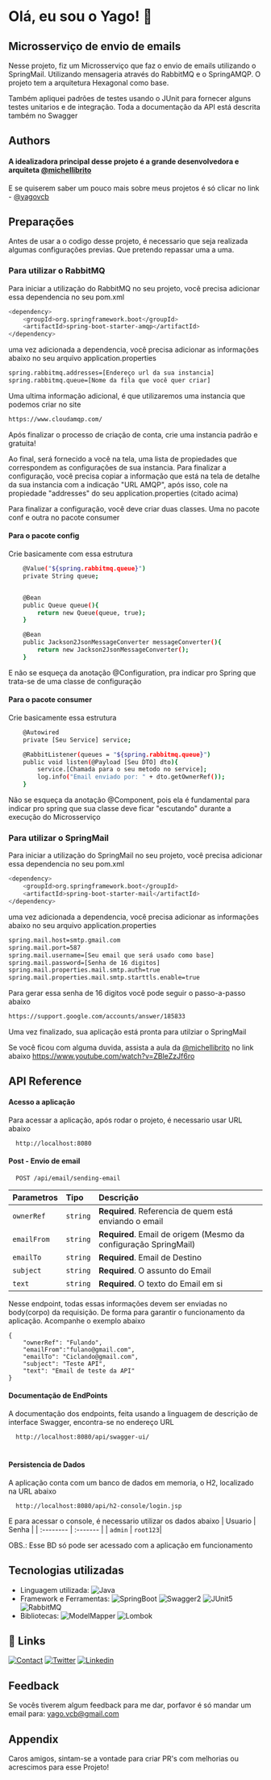 
# Olá, eu sou o Yago! 👋


## Microsserviço de envio de emails

Nesse projeto, fiz um Microsserviço que faz o envio de emails utilizando o SpringMail. 
Utilizando mensageria através do RabbitMQ e o SpringAMQP. O projeto tem a arquitetura Hexagonal como base.

Também apliquei padrões de testes usando o JUnit para fornecer alguns testes unitarios e de integração.
Toda a documentação da API está descrita também no Swagger
## Authors

#### A idealizadora principal desse projeto é a grande desenvolvedora e arquiteta [@michellibrito](https://github.com/MichelliBrito)

E se quiserem saber um pouco mais sobre meus projetos é só clicar no link - [@yagovcb](https://www.github.com/Yagovcb)
## Preparações

Antes de usar a o codigo desse projeto, é necessario que seja realizada algumas configurações previas. Que pretendo repassar uma a uma.

### Para utilizar o RabbitMQ

Para iniciar a utilização do RabbitMQ no seu projeto, você precisa adicionar essa dependencia no seu pom.xml

```bash
<dependency>
    <groupId>org.springframework.boot</groupId>
    <artifactId>spring-boot-starter-amqp</artifactId>
</dependency>
```
uma vez adicionada a dependencia, você precisa adicionar as informações abaixo no seu arquivo application.properties

```bash
spring.rabbitmq.addresses=[Endereço url da sua instancia]
spring.rabbitmq.queue=[Nome da fila que você quer criar]
```
Uma ultima informação adicional, é que utilizaremos uma instancia que podemos criar no site

```bash
https://www.cloudamqp.com/
```
Após finalizar o processo de criação de conta, crie uma instancia padrão e gratuita!

Ao final, será fornecido a você na tela, uma lista de propiedades que correspondem as configurações de sua instancia.
Para finalizar a configuração, você precisa copiar a informação que está na tela de detalhe da sua instancia com a indicação
"URL AMQP", após isso, cole na propiedade "addresses" do seu application.properties (citado acima)

Para finalizar a configuração, você deve criar duas classes. Uma no pacote conf e outra no pacote consumer

#### **Para o pacote config**

Crie basicamente com essa estrutura
```bash
    @Value("${spring.rabbitmq.queue}")
    private String queue;


    @Bean
    public Queue queue(){
        return new Queue(queue, true);
    }

    @Bean
    public Jackson2JsonMessageConverter messageConverter(){
        return new Jackson2JsonMessageConverter();
    }
```
E não se esqueça da anotação @Configuration, pra indicar pro Spring que trata-se de uma classe de configuração

#### **Para o pacote consumer**

Crie basicamente essa estrutura
```bash
    @Autowired
    private [Seu Service] service;

    @RabbitListener(queues = "${spring.rabbitmq.queue}")
    public void listen(@Payload [Seu DTO] dto){
        service.[Chamada para o seu metodo no service];
        log.info("Email enviado por: " + dto.getOwnerRef());
    }
```
Não se esqueça da anotação @Component, pois ela é fundamental para indicar pro spring que sua classe deve ficar "escutando" durante a execução do Microsserviço

### Para utilizar o SpringMail
Para iniciar a utilização do SpringMail no seu projeto, você precisa adicionar essa dependencia no seu pom.xml

```bash
<dependency>
    <groupId>org.springframework.boot</groupId>
    <artifactId>spring-boot-starter-mail</artifactId>
</dependency>
```
uma vez adicionada a dependencia, você precisa adicionar as informações abaixo no seu arquivo application.properties

```bash
spring.mail.host=smtp.gmail.com
spring.mail.port=587
spring.mail.username=[Seu email que será usado como base]
spring.mail.password=[Senha de 16 digitos]
spring.mail.properties.mail.smtp.auth=true
spring.mail.properties.mail.smtp.starttls.enable=true
```
Para gerar essa senha de 16 digitos você pode seguir o passo-a-passo abaixo
```bash
https://support.google.com/accounts/answer/185833
```
Uma vez finalizado, sua aplicação está pronta para utilziar o SpringMail

Se você ficou com alguma duvida, assista a aula da [@michellibrito](https://github.com/MichelliBrito) no link abaixo
https://www.youtube.com/watch?v=ZBleZzJf6ro
## API Reference

#### **Acesso a aplicação**

Para acessar a aplicação, após rodar o projeto, é necessario usar URL abaixo
```http
  http://localhost:8080
```

#### **Post - Envio de email**

```http
  POST /api/email/sending-email
```

| Parametros | Tipo     | Descrição                                                        |
| :--------  | :------- | :--------------------------------------------------------------- |
| `ownerRef` | `string` | **Required**. Referencia de quem está enviando o email           |
| `emailFrom`| `string` | **Required**. Email de origem (Mesmo da configuração SpringMail) |
| `emailTo`  | `string` | **Required**. Email de Destino                                   |
| `subject`  | `string` | **Required**. O assunto do Email                                 |
| `text`     | `string` | **Required**. O texto do Email em si                             |

Nesse endpoint, todas essas informações devem ser enviadas no body(corpo) da requisição.
De forma para garantir o funcionamento da aplicação.
Acompanhe o exemplo abaixo

```http
{
    "ownerRef": "Fulando", 
    "emailFrom":"fulano@gmail.com", 
    "emailTo": "Ciclando@gmail.com",
    "subject": "Teste API",
    "text": "Email de teste da API"
}
```
#### **Documentação de EndPoints**

A documentação dos endpoints, feita usando a linguagem de descrição de interface Swagger,
encontra-se no endereço URL

```http
  http://localhost:8080/api/swagger-ui/
```
#
#### **Persistencia de Dados**

A aplicação conta com um banco de dados em memoria, o H2, localizado na URL abaixo

```http
  http://localhost:8080/api/h2-console/login.jsp
```
E para acessar o console, é necessario utilizar os dados abaixo
| Usuario   | Senha    |
| :-------- | :------- |
| `admin`   | `root123`|

OBS.: Esse BD só pode ser acessado com a aplicação em funcionamento
## Tecnologias utilizadas

- Linguagem utilizada:
  ![Java](https://img.shields.io/badge/Java-ea2d2f?style=flat-square&logo=java&logoColor=ffffff)
- Framework e Ferramentas:
  ![SpringBoot](https://img.shields.io/badge/SpringBoot-33CC00?style=flat-square&logo=springboot&logoColor=ffffff)
  ![Swagger2](https://img.shields.io/badge/Swagger2-33AC7C?style=flat-square&logo=swagger&logoColor=ffffff)
  ![JUnit5](https://img.shields.io/badge/JUnit_5-336600?style=flat-square&logo=junit5&logoColor=ea2d2f)
  ![RabbitMQ](https://img.shields.io/badge/RabbitMQ-FFFFDF?style=flat-square&logo=rabbitMQ&logoColor=FF6600)
- Bibliotecas:
  ![ModelMapper](https://img.shields.io/badge/ModelMapper-3333CC?style=flat-modelMapper&logo=modelMapper&logoColor=ffffff)
  ![Lombok](https://img.shields.io/badge/Lombok-663300?style=flat-square&logo=lombok&logoColor=ffffff)
## 🔗 Links
[![Contact](https://img.shields.io/badge/yago.vcb@gmail.com-FFFEAF?style=flat-square&logo=gmail&logoColor=red)](mailto:yago.vcb@hotmail.com)
[![Twitter](https://img.shields.io/badge/@Yagovcb-1DA1F2?style=flat-square&logo=twitter&logoColor=white)](https://twitter.com/Yagovcb)
[![Linkedin](https://img.shields.io/badge/Yago_do_Valle_Castelo_Branco-0077b5?style=flat-square&logo=Linkedin&logoColor=white)](https://www.linkedin.com/in/yagovcb/)
## Feedback

Se vocês tiverem algum feedback para me dar, porfavor é só mandar um email para: yago.vcb@gmail.com


## Appendix

Caros amigos, sintam-se a vontade para criar PR's com melhorias ou acrescimos para esse Projeto!

  